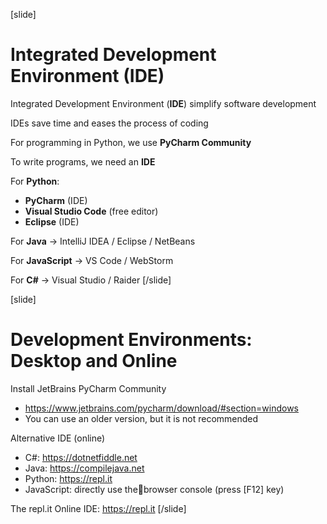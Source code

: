 [slide]
# Integrated Development Environment (IDE)
Integrated Development Environment (**IDE**) simplify software development

IDEs save time and eases the process of coding

For programming in Python, we use **PyCharm Community**

To write programs, we need an **IDE**

For **Python**:

* **PyCharm** (IDE)
* **Visual Studio Code** (free editor)
* **Eclipse** (IDE)

For **Java** -> IntelliJ IDEA / Eclipse / NetBeans

For **JavaScript** -> VS Code / WebStorm

For **C#** -> Visual Studio / Raider
[/slide]

[slide]
# Development Environments: Desktop and Online

Install JetBrains PyCharm Community

* https://www.jetbrains.com/pycharm/download/#section=windows
* You can use an older version, but it is not recommended

Alternative IDE (online)

* C#: https://dotnetfiddle.net
* Java: https://compilejava.net 
* Python: https://repl.it
* JavaScript: directly use thebrowser console (press \[F12\] key)

The repl.it Online IDE: https://repl.it
[/slide]